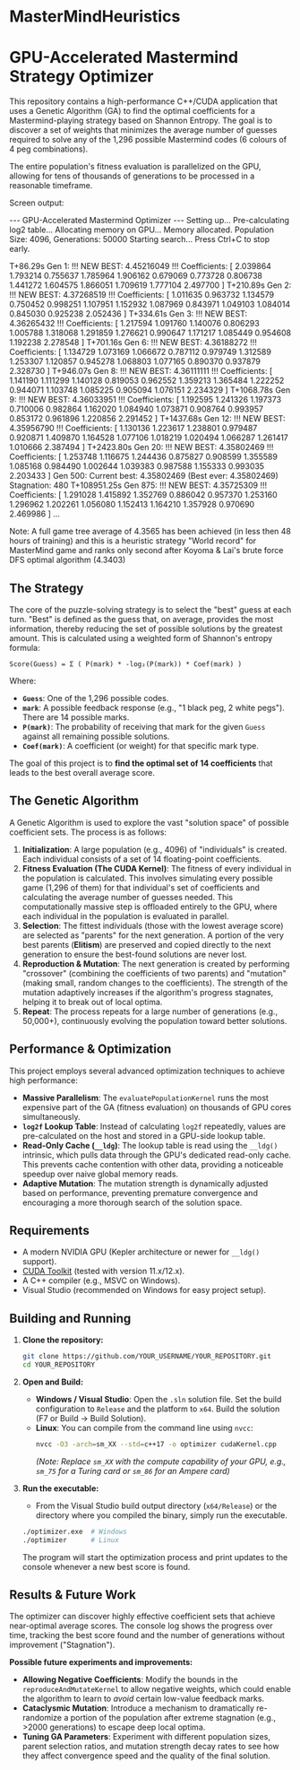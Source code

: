 # MasterMindHeuristics
# GPU-Accelerated Mastermind Strategy Optimizer

This repository contains a high-performance C++/CUDA application that uses a Genetic Algorithm (GA) to find the optimal coefficients for a Mastermind-playing strategy based on Shannon Entropy. The goal is to discover a set of weights that minimizes the average number of guesses required to solve any of the 1,296 possible Mastermind codes (6 colours of 4 peg combinations).

The entire population's fitness evaluation is parallelized on the GPU, allowing for tens of thousands of generations to be processed in a reasonable timeframe.

Screen output:
  
--- GPU-Accelerated Mastermind Optimizer ---
Setting up...
Pre-calculating log2 table...
Allocating memory on GPU...
Memory allocated.
Population Size: 4096, Generations: 50000
Starting search... Press Ctrl+C to stop early.

T+86.29s Gen 1: !!! NEW BEST: 4.45216049 !!!
  Coefficients: [ 2.039864 1.793214 0.755637 1.785964 1.906162 0.679069 0.773728 0.806738 1.441272 1.604575 1.866051 1.709619 1.777104 2.497700 ]
T+210.89s Gen 2: !!! NEW BEST: 4.37268519 !!!
  Coefficients: [ 1.011635 0.963732 1.134579 0.750452 0.998251 1.107951 1.152932 1.087969 0.843971 1.049103 1.084014 0.845030 0.925238 2.052436 ]
T+334.61s Gen 3: !!! NEW BEST: 4.36265432 !!!
  Coefficients: [ 1.217594 1.091760 1.140076 0.806293 1.005788 1.318068 1.291859 1.276621 0.990647 1.171217 1.085449 0.954608 1.192238 2.278548 ]
T+701.16s Gen 6: !!! NEW BEST: 4.36188272 !!!
  Coefficients: [ 1.134729 1.073169 1.066672 0.787112 0.979749 1.312589 1.253307 1.120857 0.945278 1.068803 1.077165 0.890370 0.937879 2.328730 ]
T+946.07s Gen 8: !!! NEW BEST: 4.36111111 !!!
  Coefficients: [ 1.141190 1.111299 1.140128 0.819053 0.962552 1.359213 1.365484 1.222252 0.944071 1.103748 1.085225 0.905094 1.076151 2.234329 ]
T+1068.78s Gen 9: !!! NEW BEST: 4.36033951 !!!
  Coefficients: [ 1.192595 1.241326 1.197373 0.710006 0.982864 1.162020 1.084940 1.073871 0.908764 0.993957 0.853172 0.961896 1.220856 2.291452 ]
T+1437.68s Gen 12: !!! NEW BEST: 4.35956790 !!!
  Coefficients: [ 1.130136 1.223617 1.238801 0.979487 0.920871 1.409870 1.164528 1.077106 1.018219 1.020494 1.066287 1.261417 1.010666 2.387494 ]
T+2423.80s Gen 20: !!! NEW BEST: 4.35802469 !!!
  Coefficients: [ 1.253748 1.116675 1.244436 0.875827 0.908599 1.355589 1.085168 0.984490 1.002644 1.039383 0.987588 1.155333 0.993035 2.203433 ]
Gen 500: Current best: 4.35802469 (Best ever: 4.35802469) Stagnation: 480
T+108951.25s Gen 875: !!! NEW BEST: 4.35725309 !!!
  Coefficients: [ 1.291028 1.415892 1.352769 0.886042 0.957370 1.253160 1.296962 1.202261 1.056080 1.152413 1.164210 1.357928 0.970690 2.469986 ]
...


Note: A full game tree average of 4.3565 has been achieved (in less then 48 hours of training) and this is a heuristic strategy "World record" for MasterMind game and ranks only second after Koyoma & Lai's brute force DFS optimal algorithm (4.3403)

## The Strategy

The core of the puzzle-solving strategy is to select the "best" guess at each turn. "Best" is defined as the guess that, on average, provides the most information, thereby reducing the set of possible solutions by the greatest amount. This is calculated using a weighted form of Shannon's entropy formula:

`Score(Guess) = Σ ( P(mark) * -log₂(P(mark)) * Coef(mark) )`

Where:
-   **`Guess`**: One of the 1,296 possible codes.
-   **`mark`**: A possible feedback response (e.g., "1 black peg, 2 white pegs"). There are 14 possible marks.
-   **`P(mark)`**: The probability of receiving that mark for the given `Guess` against all remaining possible solutions.
-   **`Coef(mark)`**: A coefficient (or weight) for that specific mark type.

The goal of this project is to **find the optimal set of 14 coefficients** that leads to the best overall average score.

## The Genetic Algorithm

A Genetic Algorithm is used to explore the vast "solution space" of possible coefficient sets. The process is as follows:

1.  **Initialization**: A large population (e.g., 4096) of "individuals" is created. Each individual consists of a set of 14 floating-point coefficients.
2.  **Fitness Evaluation (The CUDA Kernel)**: The fitness of every individual in the population is calculated. This involves simulating every possible game (1,296 of them) for that individual's set of coefficients and calculating the average number of guesses needed. This computationally massive step is offloaded entirely to the GPU, where each individual in the population is evaluated in parallel.
3.  **Selection**: The fittest individuals (those with the lowest average score) are selected as "parents" for the next generation. A portion of the very best parents (**Elitism**) are preserved and copied directly to the next generation to ensure the best-found solutions are never lost.
4.  **Reproduction & Mutation**: The next generation is created by performing "crossover" (combining the coefficients of two parents) and "mutation" (making small, random changes to the coefficients). The strength of the mutation adaptively increases if the algorithm's progress stagnates, helping it to break out of local optima.
5.  **Repeat**: The process repeats for a large number of generations (e.g., 50,000+), continuously evolving the population toward better solutions.

## Performance & Optimization

This project employs several advanced optimization techniques to achieve high performance:
-   **Massive Parallelism**: The `evaluatePopulationKernel` runs the most expensive part of the GA (fitness evaluation) on thousands of GPU cores simultaneously.
-   **`log2f` Lookup Table**: Instead of calculating `log2f` repeatedly, values are pre-calculated on the host and stored in a GPU-side lookup table.
-   **Read-Only Cache (`__ldg`)**: The lookup table is read using the `__ldg()` intrinsic, which pulls data through the GPU's dedicated read-only cache. This prevents cache contention with other data, providing a noticeable speedup over naive global memory reads.
-   **Adaptive Mutation**: The mutation strength is dynamically adjusted based on performance, preventing premature convergence and encouraging a more thorough search of the solution space.

## Requirements

-   A modern NVIDIA GPU (Kepler architecture or newer for `__ldg()` support).
-   [CUDA Toolkit](https://developer.nvidia.com/cuda-downloads) (tested with version 11.x/12.x).
-   A C++ compiler (e.g., MSVC on Windows).
-   Visual Studio (recommended on Windows for easy project setup).

## Building and Running

1.  **Clone the repository:**
    ```sh
    git clone https://github.com/YOUR_USERNAME/YOUR_REPOSITORY.git
    cd YOUR_REPOSITORY
    ```

2.  **Open and Build:**
    -   **Windows / Visual Studio**: Open the `.sln` solution file. Set the build configuration to `Release` and the platform to `x64`. Build the solution (F7 or Build -> Build Solution).
    -   **Linux**: You can compile from the command line using `nvcc`:
        ```sh
        nvcc -O3 -arch=sm_XX --std=c++17 -o optimizer cudaKernel.cpp
        ```
        *(Note: Replace `sm_XX` with the compute capability of your GPU, e.g., `sm_75` for a Turing card or `sm_86` for an Ampere card)*

3.  **Run the executable:**
    -   From the Visual Studio build output directory (`x64/Release`) or the directory where you compiled the binary, simply run the executable.
    ```sh
    ./optimizer.exe  # Windows
    ./optimizer      # Linux
    ```
    The program will start the optimization process and print updates to the console whenever a new best score is found.

## Results & Future Work

The optimizer can discover highly effective coefficient sets that achieve near-optimal average scores. The console log shows the progress over time, tracking the best score found and the number of generations without improvement ("Stagnation").

**Possible future experiments and improvements:**
-   **Allowing Negative Coefficients**: Modify the bounds in the `reproduceAndMutateKernel` to allow negative weights, which could enable the algorithm to learn to *avoid* certain low-value feedback marks.
-   **Cataclysmic Mutation**: Introduce a mechanism to dramatically re-randomize a portion of the population after extreme stagnation (e.g., >2000 generations) to escape deep local optima.
-   **Tuning GA Parameters**: Experiment with different population sizes, parent selection ratios, and mutation strength decay rates to see how they affect convergence speed and the quality of the final solution.
